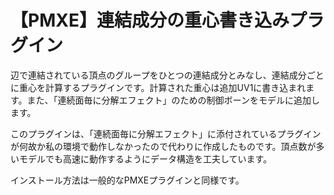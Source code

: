 【PMXE】連結成分の重心書き込みプラグイン
======================================

辺で連結されている頂点のグループをひとつの連結成分とみなし、連結成分ごとに重心を計算するプラグインです。計算された重心は追加UV1に書き込まれます。また、「連続面毎に分解エフェクト」のための制御ボーンをモデルに追加します。

このプラグインは、「連続面毎に分解エフェクト」に添付されているプラグインが何故か私の環境で動作しなかったので代わりに作成したものです。頂点数が多いモデルでも高速に動作するようにデータ構造を工夫しています。

インストール方法は一般的なPMXEプラグインと同様です。

